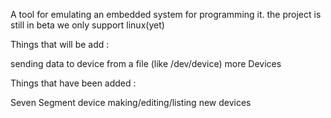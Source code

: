 A tool for emulating an embedded system for programming it.
the project is still in beta
we only support linux(yet)

Things that will be add :

sending data to device from a file (like /dev/device)
more Devices

Things that have been added :

Seven Segment device
making/editing/listing new devices
